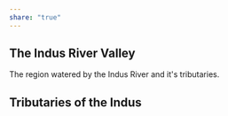 ```yaml
---
share: "true"
---
```



## The Indus River Valley
The region watered by the Indus River and it's tributaries. 

## Tributaries of the Indus
